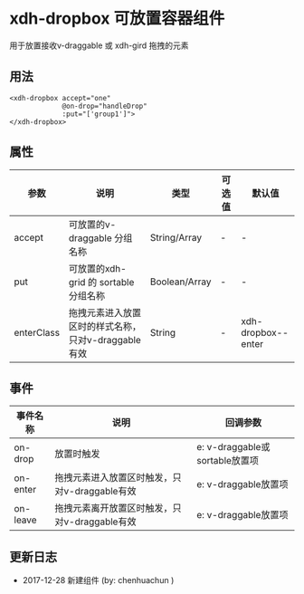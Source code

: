# xdh-dropbox 可放置容器组件

用于放置接收v-draggable 或 xdh-gird 拖拽的元素

## 用法

```
<xdh-dropbox accept="one"
             @on-drop="handleDrop"
             :put="['group1']">
</xdh-dropbox>
```

## 属性
| 参数 | 说明 | 类型 | 可选值 | 默认值 |
|----|----|----|----|----|
| accept | 可放置的v-draggable 分组名称 | String/Array | - | - |
|  put | 可放置的xdh-grid 的 sortable 分组名称 | Boolean/Array | - | - |
| enterClass | 拖拽元素进入放置区时的样式名称，只对v-draggable有效 | String | - | xdh-dropbox--enter |


## 事件
| 事件名称 | 说明 | 回调参数 |
|-----|-----|----|
| on-drop | 放置时触发 | e: v-draggable或sortable放置项 |
| on-enter | 拖拽元素进入放置区时触发，只对v-draggable有效 | e: v-draggable放置项 |
| on-leave | 拖拽元素离开放置区时触发，只对v-draggable有效 | e: v-draggable放置项 |

## 更新日志

- 2017-12-28 新建组件 (by: chenhuachun )
